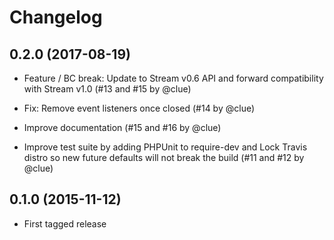 # Changelog

## 0.2.0 (2017-08-19)

* Feature / BC break: Update to Stream v0.6 API and forward compatibility with Stream v1.0
  (#13 and #15 by @clue)

* Fix: Remove event listeners once closed
  (#14 by @clue)

* Improve documentation
  (#15 and #16 by @clue)

* Improve test suite by adding PHPUnit to require-dev and
  Lock Travis distro so new future defaults will not break the build
  (#11 and #12 by @clue)

## 0.1.0 (2015-11-12)

* First tagged release
